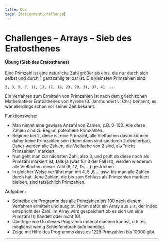 ```yaml
---
title: Doc
tags: [assignment,challenge]
---
```


# Challenges – Arrays – Sieb des Eratosthenes

#### Übung (Sieb des Eratosthenes)

Eine Primzahl ist eine natürliche Zahl größer als eins, die nur durch sich selbst und durch 1 ganzzahlig teilbar ist. Die kleinsten Primzahlen sind:

```
2, 3, 5, 7, 11, 13, 17, 19, 23, 29, 31, 37, 41, ...
```

Ein Verfahren zum Ermitteln von Primzahlen ist nach dem griechischen Mathematiker Eratosthenes von Kyrene (3. Jahrhundert v. Chr.) benannt, es war allerdings schon vor seiner Zeit bekannt.

Funktionsweise:
- Man nimmt eine gewisse Anzahl von Zahlen, z.B. 0–100. Alle diese Zahlen sind zu Beginn potentielle Primzahlen.
-  Beginne bei 2, diese ist eine Primzahl, alle Vielfachen davon können daher keine Primzahlen sein (denn dann sind sie durch 2 dividierbar). Daher werden alle Zahlen, die Vielfache von 2 sind, als "nicht Primzahlen" markiert.
- Nun geht man zur nächsten Zahl, also 3, und prüft ob diese noch als Primzahl markiert ist, falls ja (was für 3 der Fall ist), werden wiederum alle Vielfachen dieser Zahl (9, 12, 15, ...) gestrichen.
- In gleicher Weise verfährt man mit 4, 5 ,6,... usw. bis man alle Zahlen durch hat.  Jene Zahlen, die bis zum Schluss als Primzahlen markiert bleiben, sind tatsächlich Primzahlen.


Aufgaben:

- Schreibe ein Programm das alle Primzahlen bis 100 nach diesem Verfahren ermittelt und ausgibt. Nimm dafür ein Array aus `int`, der Index entspricht der Zahl. Im Array wird gespeichert ob es sich um eine Primzahl (1) handelt oder nicht (0).
- Überlege wie Du dieses Programm optimal machen kannst, d.h. es möglichst wenig Schleifendurchläufe benötigt.
- Zeige mit Hilfe des Programms dass es 1229 Primzahlen bis 10000 gibt.

---

